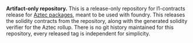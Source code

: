 **Artifact-only repository.**
This is a release-only repository for l1-contracts release for [Aztec packages](https://github.com/AztecProtocol/aztec-packages), meant to be used with foundry. This releases the solidity contracts from the repository, along with the generated solidity verifier for the Aztec rollup. There is no git history maintained for this repository, every released tag is independent for simplicity.
